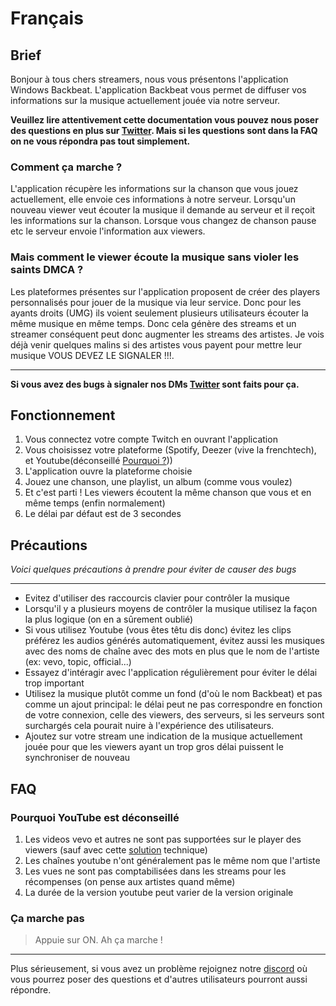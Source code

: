 # Français

## Brief
Bonjour à tous chers streamers, nous vous présentons l'application Windows Backbeat. L'application Backbeat vous permet de diffuser vos informations sur la musique actuellement jouée via notre serveur. 

**Veuillez lire attentivement cette documentation vous pouvez nous poser des questions en plus sur [Twitter](https://twitter.com/backbeat_ext). Mais si les questions sont dans la FAQ on ne vous répondra pas tout simplement.**

### Comment ça marche ?
L'application récupère les informations sur la chanson que vous jouez actuellement, elle envoie ces informations à notre serveur. Lorsqu'un nouveau viewer veut écouter la musique il demande au serveur et il reçoit les informations sur la chanson. Lorsque vous changez de chanson pause etc le serveur envoie l'information aux viewers. 

### Mais comment le viewer écoute la musique sans violer les saints DMCA ?
Les plateformes présentes sur l'application proposent de créer des players personnalisés pour jouer de la musique via leur service. Donc pour les ayants droits (UMG) ils voient seulement plusieurs utilisateurs écouter la même musique en même temps. Donc cela génère des streams et un streamer conséquent peut donc augmenter les streams des artistes. Je vois déjà venir quelques malins si des artistes vous payent pour mettre leur musique VOUS DEVEZ LE SIGNALER !!!. 

---

**Si vous avez des bugs à signaler nos DMs [Twitter](https://twitter.com/backbeat_ext) sont faits pour ça.**

## Fonctionnement
1. Vous connectez votre compte Twitch en ouvrant l'application
2. Vous choisissez votre plateforme (Spotify, Deezer (vive la frenchtech), et Youtube(déconseillé [Pourquoi ?](#Pourquoi-YouTube-est-déconseillé)))
3. L'application ouvre la plateforme choisie
4. Jouez une chanson, une playlist, un album (comme vous voulez)
5. Et c'est parti ! Les viewers écoutent la même chanson que vous et en même temps (enfin normalement)
6. Le délai par défaut est de 3 secondes

## Précautions
*Voici quelques précautions à prendre pour éviter de causer des bugs*

---

* Evitez d'utiliser des raccourcis clavier pour contrôler la musique
* Lorsqu'il y a plusieurs moyens de contrôler la musique utilisez la façon la plus logique (on en a sûrement oublié)
* Si vous utilisez Youtube (vous êtes têtu dis donc) évitez les clips préférez les audios générés automatiquement, évitez aussi les musiques avec des noms de chaîne avec des mots en plus que le nom de l'artiste (ex: vevo, topic, official...)
* Essayez d'intéragir avec l'application régulièrement pour éviter le délai trop important
* Utilisez la musique plutôt comme un fond (d'où le nom Backbeat) et pas comme un ajout principal: le délai peut ne pas correspondre en fonction de votre connexion, celle des viewers, des serveurs, si les serveurs sont surchargés cela pourait nuire à l'expérience des utilisateurs.
* Ajoutez sur votre stream une indication de la musique actuellement jouée pour que les viewers ayant un trop gros délai puissent le synchroniser de nouveau

## FAQ

### Pourquoi YouTube est déconseillé
1. Les videos vevo et autres ne sont pas supportées sur le player des viewers (sauf avec cette [solution](#Solution-Vevo) technique)
2. Les chaînes youtube n'ont généralement pas le même nom que l'artiste
3. Les vues ne sont pas comptabilisées dans les streams pour les récompenses (on pense aux artistes quand même)
4. La durée de la version youtube peut varier de la version originale

### Ça marche pas
> Appuie sur ON.
> Ah ça marche !

---

Plus sérieusement, si vous avez un problème rejoignez notre [discord](https://discord.gg/7HA6NQetP5) où vous pourrez poser des questions et d'autres utilisateurs pourront aussi répondre.

